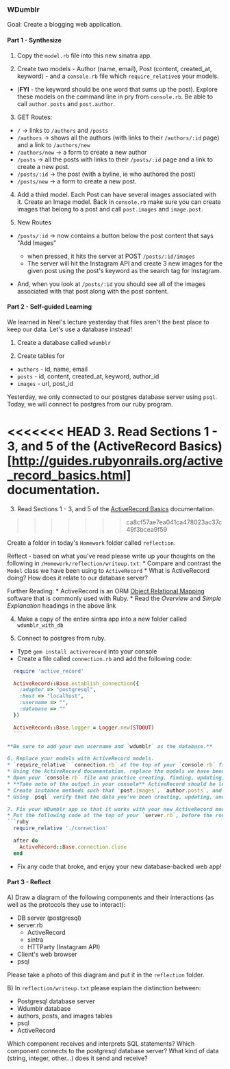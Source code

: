 ### WDumblr

Goal: Create a blogging web application.

#### Part 1 - Synthesize

1. Copy the `model.rb` file into this new sinatra app.

2. Create two models - Author (name, email), Post (content, created_at, keyword) - and a `console.rb` file which `require_relative`s your models.
  - (**FYI** - the keyword should be one word that sums up the post). Explore these models on the command line in pry from `console.rb`. Be able to call `author.posts` and `post.author`.

3. GET Routes:
  * `/` -> links to `/authors` and `/posts`
  * `/authors` -> shows all the authors (with links to their `/authors/:id` page) and a link to `/authors/new`
  * `/authors/new` -> a form to create a new author
  * `/posts` -> all the posts with links to their `/posts/:id` page and a link to create a new post.
  * `/posts/:id` -> the post (with a byline, ie who authored the post)
  * `/posts/new` -> a form to create a new post.

4. Add a third model. Each Post can have several images associated with it. Create an Image model. Back in `console.rb` make sure you can create images that belong to a post and call `post.images` and `image.post`.

5. New Routes

  * `/posts/:id` -> now contains a button below the post content that says "Add Images"

    * when pressed, it hits the server at POST `/posts/:id/images`
    * The server will hit the Instagram API and create 3 new images for the given post using the post's keyword as the search tag for Instagram.
  * And, when you look at `/posts/:id` you should see all of the images associated with that post along with the post content.

#### Part 2 - Self-guided Learning

We learned in Neel's lecture yesterday that files aren't the best place to keep our data. Let's use a database instead!

1. Create a database called `wdumblr`

2. Create tables for
  * `authors` - id, name, email
  * `posts` - id, content, created_at, keyword, author_id
  * `images` - url, post_id

  Yesterday, we only connected to our postgres database server using `psql`. Today, we will connect to postgres from our ruby program.

<<<<<<< HEAD
3. Read Sections 1 - 3, and 5 of the (ActiveRecord Basics)[http://guides.rubyonrails.org/active_record_basics.html] documentation.
=======
3. Read Sections 1 - 3, and 5 of the [ActiveRecord Basics](http://guides.rubyonrails.org/active_record_basics.html) documentation.
>>>>>>> ca8cf57ae7ea041ca478023ac37c49f3bcea9f59

  Create a folder in today's `Homework` folder called `reflection`.

  Reflect - based on what you've read please write up your thoughts on the following in `/Homework/reflection/writeup.txt`:
    * Compare and contrast the `Model` class we have been using to `ActiveRecord`
    * What is ActiveRecord doing? How does it relate to our database server?
    
  Further Reading:
    * ActiveRecord is an ORM [Object Relational Mapping](http://en.wikipedia.org/wiki/Object-relational_mapping) software that is commonly used with Ruby.
    * Read the *Overview* and *Simple Explanation* headings in the above link

4. Make a copy of the entire sintra app into a new folder called `wdumblr_with_db`

5. Connect to postgres from ruby.
  - Type `gem install activerecord` into your console
  - Create a file called `connection.rb` and add the following code:
  ```ruby
    require 'active_record'

    ActiveRecord::Base.establish_connection({
      :adapter => "postgresql",
      :host => "localhost",
      :username => "",
      :database => ""
    })

    ActiveRecord::Base.logger = Logger.new(STDOUT)
    ```

  **Be sure to add your own username and `wdumblr` as the database.**

6. Replace your models with ActiveRecord models.
  * `require_relative` `connection.rb` at the top of your `console.rb` file
  * Using the ActiveRecord documentation, replace the models we have been using (which persist data to a file) with ActiveRecord models.
  * Open your `console.rb` file and practice creating, finding, updating, and deleting authors, posts, and images in pry
  * **Take note of the output in your console** ActiveRecord should be logging the SQL statements it is using to communicate with your database.
  * Create instance methods such that `post.images`, `author.posts`, and `post.author` works as before.
  * Using `psql` verify that the data you've been creating, updating, and deleting is reflected in your database.

7. Fix your WDumblr app so that it works with your new ActiveRecord models.
  * Put the following code at the top of your `server.rb`, before the routes but after your require statements. 
  ```ruby
    require_relative './connection'

    after do
      ActiveRecord::Base.connection.close
    end
  ```
  * Fix any code that broke, and enjoy your new database-backed web app!

#### Part 3 - Reflect

A) Draw a diagram of the following components and their interactions (as well as the protocols they use to interact):
  * DB server (postgresql)
  * server.rb
    * ActiveRecord
    * sintra
    * HTTParty (Instagram API)
  * Client's web browser
  * psql

Please take a photo of this diagram and put it in the `reflection` folder. 

B) In `reflection/writeup.txt` please explain the distinction between:
  * Postgresql database server
  * Wdumblr database
  * authors, posts, and images tables
  * psql
  * ActiveRecord

Which component receives and interprets SQL statements? Which component connects to the postgresql database server? What kind of data (string, integer, other...) does it send and receive?
